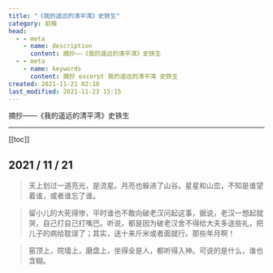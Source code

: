```yaml
---
title: "《我的遥远的清平湾》史铁生"
category: 前脩
head:
  - - meta
    - name: description
      content: 摘抄——《我的遥远的清平湾》史铁生
  - - meta
    - name: keywords
      content: 摘抄 excerpt 我的遥远的清平湾 史铁生
created: 2021-11-21 02:10
last_modified: 2021-11-23 15:15
---
```


摘抄——《我的遥远的清平湾》史铁生

---

[[toc]]

## 2021 / 11 / 21

> 天上划过一道亮光，是流星。月亮也躲进了山谷。星星和山峦，不知是谁望着谁，或者谁忘了谁。

> 留小儿的大死得惨，平时谁也不敢向破老汉问起这事，据说，老汉一想起就哭，自己打自己打嘴巴。听说，都是因为破老汉舍不得给大夫多送些礼，把儿子的病给耽误了；其实，送十来斤米或者面就行。那些年月啊！

> 窑顶上，院墙上，磨盘上，坐得全是人，都听得入神。可说的是什么，谁也含糊。
